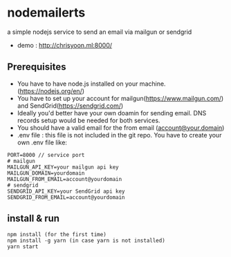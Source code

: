# nodemailerts
a simple nodejs service to send an email via mailgun or sendgrid

* demo : http://chrisyoon.ml:8000/

## Prerequisites
- You have to have node.js installed on your machine. (https://nodejs.org/en/)
- You have to set up your account for mailgun(https://www.mailgun.com/) and SendGrid(https://sendgrid.com/)
- Ideally you'd better have your own doamin for sending email. DNS records setup would be needed for both services.
- You should have a valid email for the from email (account@your.domain)
- .env file : this file is not included in the git repo. You have to create your own .env file like:
```
PORT=8000 // service port
# mailgun
MAILGUN_API_KEY=your mailgun api key
MAILGUN_DOMAIN=yourdomain
MAILGUN_FROM_EMAIL=account@yourdomain
# sendgrid
SENDGRID_API_KEY=your SendGrid api key
SENDGRID_FROM_EMAIL=account@yourdomain
```


## install & run

```
npm install (for the first time)
npm install -g yarn (in case yarn is not installed)
yarn start
```
